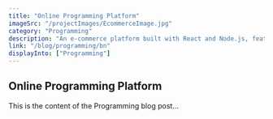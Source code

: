 ```yaml
---
title: "Online Programming Platform"
imageSrc: "/projectImages/EcommerceImage.jpg"
category: "Programming"
description: "An e-commerce platform built with React and Node.js, featuring product listings, product searching, shopping cart, and checkout."
link: "/blog/programming/bn"
displayInto: ["Programming"]
---
```


## Online Programming Platform

This is the content of the Programming blog post...
